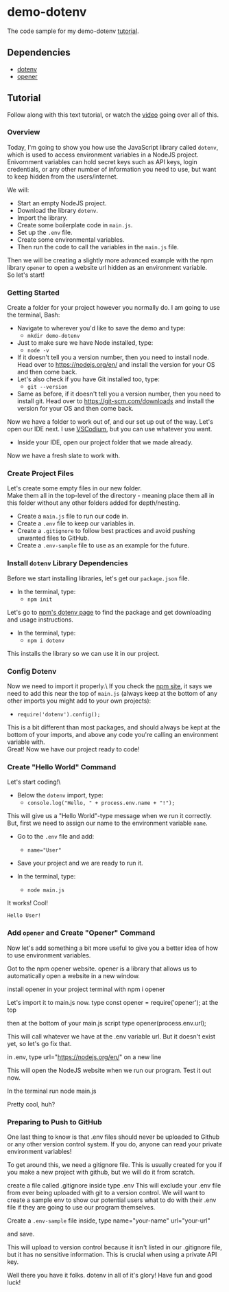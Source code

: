 # demo-dotenv
The code sample for my demo-dotenv [tutorial](https://www.youtube.com/watch?v=0hAahRdB5eA).

## Dependencies
* [dotenv](https://www.npmjs.com/package/dotenv)
* [opener](https://www.npmjs.com/package/opener)

## Tutorial 
Follow along with this text tutorial, or watch the [video](https://www.youtube.com/watch?v=0hAahRdB5eA) going over all of this.

### Overview
Today, I'm going to show you how use the JavaScript library called `dotenv`, which is used to access environment variables in a NodeJS project.\
Enivornment variables can hold secret keys such as API keys, login credentials, or any other number of information you need to use, but want to keep hidden from the users/internet.

We will: 
* Start an empty NodeJS project.
* Download the library `dotenv`.
* Import the library.
* Create some boilerplate code in `main.js`.
* Set up the `.env` file.
* Create some environmental variables.
* Then run the code to call the variables in the `main.js` file.

Then we will be creating a slightly more advanced example with the npm library `opener` to open a website url hidden as an environment variable.\
So let's start!

### Getting Started
Create a folder for your project however you normally do. I am going to use the terminal, Bash:
* Navigate to wherever you'd like to save the demo and type:
	* `mkdir demo-dotenv`
* Just to make sure we have Node installed, type:
	* `node -v`
* If it doesn't tell you a version number, then you need to install node. Head over to https://nodejs.org/en/ and install the version for your OS and then come back.
* Let's also check if you have Git installed too, type:
	* `git --version`
* Same as before, if it doesn't tell you a version number, then you need to install git. Head over to https://git-scm.com/downloads and install the version for your OS and then come back.

Now we have a folder to work out of, and our set up out of the way. Let's open our IDE next. I use [VSCodium](https://vscodium.com/), but you can use whatever you want.
* Inside your IDE, open our project folder that we made already.

Now we have a fresh slate to work with.

### Create Project Files
Let's create some empty files in our new folder.\
Make them all in the top-level of the directory - meaning place them all in this folder without any other folders added for depth/nesting.
* Create a `main.js` file to run our code in.
* Create a `.env` file to keep our variables in.
* Create a `.gitignore` to follow best practices and avoid pushing unwanted files to GitHub.
* Create a `.env-sample` file to use as an example for the future.

### Install `dotenv` Library Dependencies
Before we start installing libraries, let's get our `package.json` file.
* In the terminal, type:
	* `npm init`

Let's go to [npm's dotenv page](https://www.npmjs.com/package/dotenv) to find the package and get downloading and usage instructions.

* In the terminal, type: 
	* `npm i dotenv`

This installs the library so we can use it in our project.

### Config Dotenv
Now we need to import it properly.\ 
If you check the [npm site](https://www.npmjs.com/package/dotenv), it says we need to add this near the top of `main.js` (always keep at the bottom of any other imports you might add to your own projects):
* `require('dotenv').config();`

This is a bit different than most packages, and should always be kept at the bottom of your imports, and above any code you're calling an environment variable with.\
Great! Now we have our project ready to code!

### Create "Hello World" Command
Let's start coding!\
* Below the `dotenv` import, type:
	* `console.log("Hello, " + process.env.name + "!");`

This will give us a "Hello World"-type message when we run it correctly. But, first we need to assign our name to the environment variable `name`.

* Go to the `.env` file and add:
	* `name="User"`
* Save your project and we are ready to run it.

* In the terminal, type:
	* `node main.js`

It works! Cool!
```
Hello User!
```

### Add `opener` and Create "Opener" Command
Now let's add something a bit more useful to give you a better idea of how to use environment variables.

Got to the npm opener website. opener is a library that allows us to automatically open a website in a new window.

install opener in your project terminal with
npm i opener

Let's import it to main.js now.
type 
const opener = require('opener');
at the top

then at the bottom of your main.js script type
opener(process.env.url);

This will call whatever we have at the .env variable url. But it doesn't exist yet, so let's go fix that.

in .env, type
url="https://nodejs.org/en/"
on a new line

This will open the NodeJS website when we run our program. Test it out now.

In the terminal run
node main.js

Pretty cool, huh?
### Preparing to Push to GitHub
One last thing to know is that .env files should never be uploaded to Github or any other version control system. If you do, anyone can read your private environment variables!

To get around this, we need a gitignore file. This is usually created for you if you make a new project with github, but we will do it from scratch.

create a file called .gitignore
inside type .env
This will exclude your .env file from ever being uploaded with git to a version control. 
We will want to create a sample env to show our potential users what to do with their .env file if they are going to use our program themselves.

Create a `.env-sample` file
inside, type
name="your-name"
url="your-url"

and save.

This will upload to version control because it isn't listed in our .gitignore file, but it has no sensitive information. This is crucial when using a private API key.

Well there you have it folks. dotenv in all of it's glory! Have fun and good luck!
